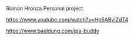 Roman Hronza Personal project


https://www.youtube.com/watch?v=Hp5ABvlZdT4

https://www.baeldung.com/jpa-buddy

